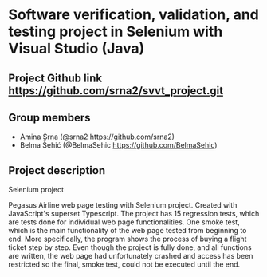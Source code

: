 # Software verification, validation, and testing project in Selenium with Visual Studio (Java)

## Project Github link https://github.com/srna2/svvt_project.git

## Group members
- Amina Srna (@srna2 https://github.com/srna2)
- Belma Šehić  (@BelmaSehic https://github.com/BelmaSehic)


## Project description

Selenium project

Pegasus Airline web page testing with Selenium project. Created with JavaScript's superset Typescript. The project has 15 regression tests, which are tests done for individual web page functionalities. One smoke test, which is the main functionality of the web page tested from beginning to end. More specifically, the program shows the process of buying a flight ticket step by step. Even though the project is fully done, and all functions are written, the web page had unfortunately crashed and access has been restricted so the final, smoke test, could not be executed until the end. 
